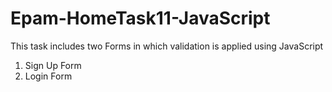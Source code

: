 # Epam-HomeTask11-JavaScript

This task includes two Forms in which validation is applied using JavaScript
1. Sign Up Form
2. Login Form
